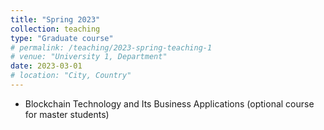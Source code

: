 ```yaml
---
title: "Spring 2023"
collection: teaching
type: "Graduate course"
# permalink: /teaching/2023-spring-teaching-1
# venue: "University 1, Department"
date: 2023-03-01
# location: "City, Country"
---
```


- Blockchain Technology and Its Business Applications (optional course for master students) 

